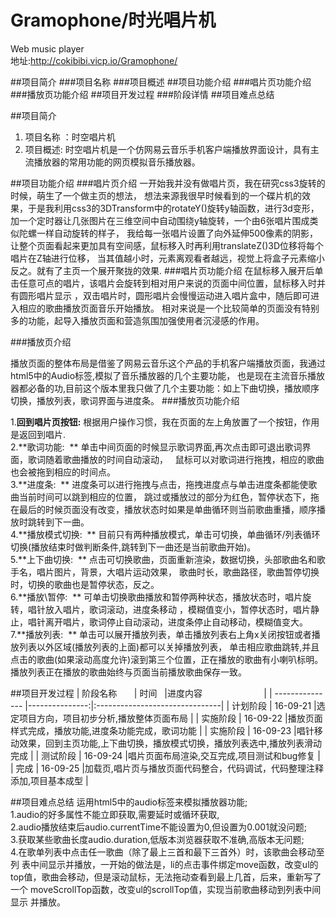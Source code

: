 # Gramophone/时光唱片机
Web music player  
地址:http://cokibibi.vicp.io/Gramophone/


##项目简介
###项目名称 
###项目概述
##项目功能介绍
###唱片页功能介绍
###播放页功能介绍
##项目开发过程
###阶段详情
##项目难点总结



##项目简介 
1. 项目名称 ：时空唱片机  
2. 项目概述:  时空唱片机是一个仿网易云音乐手机客户端播放界面设计，具有主流播放器的常用功能的网页模拟音乐播放器。 

##项目功能介绍
###唱片页介绍
一开始我并没有做唱片页，我在研究css3旋转的时候，萌生了一个做主页的想法，
想法来源我很早时候看到的一个碟片机的效果，于是我利用css3的3DTransform中的rotateY()旋转y轴函数，进行3d变形，
加一个定时器让几张图片在三维空间中自动围绕y轴旋转，一个由6张唱片围成类似陀螺一样自动旋转的样子，
我给每一张唱片设置了向外延伸500像素的阴影，让整个页面看起来更加具有空间感，鼠标移入时再利用translateZ()3D位移将每个唱片在Z轴进行位移，
当其值越小时，元素离观看者越远，视觉上将盒子元素缩小反之。就有了主页一个展开聚拢的效果.
###唱片页功能介绍
在鼠标移入展开后单击任意可点的唱片，该唱片会旋转到相对用户来说的页面中间位置，鼠标移入时并有圆形唱片显示
，双击唱片时，圆形唱片会慢慢运动进入唱片盒中，随后即可进入相应的歌曲播放页面音乐开始播放。
相对来说是一个比较简单的页面没有特别多的功能，起导入播放页面和营造氛围加强使用者沉浸感的作用。

###播放页介绍

   播放页面的整体布局是借鉴了网易云音乐这个产品的手机客户端播放页面，我通过html5中的Audio标签,模拟了音乐播放器的几个主要功能，
也是现在主流音乐播放器都必备的功,目前这个版本里我只做了几个主要功能：如上下曲切换，播放顺序切换，播放列表，歌词界面与进度条。 
###播放页功能介绍

1.**回到唱片页按钮:** 
根据用户操作习惯，我在页面的左上角放置了一个按钮，作用是返回到唱片.   
2.**歌词功能:  **
单击中间页面的时候显示歌词界面,再次点击即可退出歌词界面，歌词随着歌曲播放的时间自动滚动，  
鼠标可以对歌词进行拖拽，相应的歌曲也会被拖到相应的时间点。     
3.**进度条:  **
进度条可以进行拖拽与点击，拖拽进度点与单击进度条都能使歌曲当前时间可以跳到相应的位置，
跳过或播放过的部分为红色，暂停状态下，拖在最后的时候页面没有改变，播放状态时如果是单曲循环则当前歌曲重播，顺序播放时跳转到下一曲。     
4.**播放模式切换:  **
目前只有两种播放模式，单击可切换，单曲循环/列表循环切换(播放结束时做判断条件,跳转到下一曲还是当前歌曲开始)。     
5.**上下曲切换:  **
点击可切换歌曲，页面重新渲染，数据切换，头部歌曲名和歌手名，唱片图片，背景，大唱片运动效果，
歌曲时长，歌曲路径，歌曲暂停切换时，切换的歌曲也是暂停状态，反之。     
6.**播放\暂停:  **
可单击切换歌曲播放和暂停两种状态，播放状态时，唱片旋转，唱针放入唱片，歌词滚动，进度条移动
，模糊值变小，暂停状态时，唱片静止，唱针离开唱片，歌词停止自动滚动，进度条停止自动移动，模糊值变大。  
7.**播放列表:  ** 
单击可以展开播放列表，单击播放列表右上角x关闭按钮或者播放列表以外区域(播放列表的上面)都可以关掉播放列表，
单击相应歌曲跳转,并且点击的歌曲(如果滚动高度允许)滚到第三个位置，正在播放的歌曲有小喇叭标明。播放列表正在播放的歌曲始终与页面当前播放歌曲保存一致。  



##项目开发过程
| 阶段名称       | 时间    |进度内容                          |
| --------------- |---------------:|:-------------------------------|
| 计划阶段              | 16-09-21 |选定项目方向，项目初步分析,播放整体页面布局 |
| 实施阶段              | 16-09-22 |播放页面样式完成，播放功能,进度条功能完成，歌词功能 |
| 实施阶段            | 16-09-23 |唱针移动效果，回到主页功能,上下曲切换，播放模式切换，播放列表选中,播放列表滑动完成 |
| 测试阶段            | 16-09-24 |唱片页面布局渲染,交互完成,项目测试和bug修复 |
| 完成            | 16-09-25 |加载页,唱片页与播放页面代码整合，代码调试，代码整理注释添加,项目基本成型 |
                 
             
             
            
             
            


##项目难点总结
运用html5中的audio标签来模拟播放器功能;  
1.audio的好多属性不能立即获取,需要延时或循环获取,  
2.audio播放结束后audio.currentTime不能设置为0,但设置为0.001就没问题;  
3.获取某些歌曲长度audio.duration,低版本浏览器获取不准确,高版本无问题;  
4.在歌单列表中点击任一歌曲（除了最上三首和最下三首外）时，该歌曲会移动至 列	表中间显示并播放，一开始的做法是，li的点击事件绑定move函数，改变ul的top值，歌曲会移动，但是滚动鼠标，无法拖动查看到最上几首，后来，重新写了一个 	moveScrollTop函数，改变ul的scrollTop值，实现当前歌曲移动到列表中间显示 并播放。
